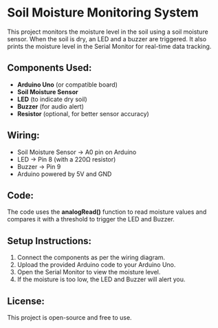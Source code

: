 # Soil Moisture Monitoring System

This project monitors the moisture level in the soil using a soil moisture sensor. When the soil is dry, an LED and a buzzer are triggered. It also prints the moisture level in the Serial Monitor for real-time data tracking.

## Components Used:
- **Arduino Uno** (or compatible board)
- **Soil Moisture Sensor**
- **LED** (to indicate dry soil)
- **Buzzer** (for audio alert)
- **Resistor** (optional, for better sensor accuracy)

## Wiring:
- Soil Moisture Sensor → A0 pin on Arduino
- LED → Pin 8 (with a 220Ω resistor)
- Buzzer → Pin 9
- Arduino powered by 5V and GND

## Code:
The code uses the **analogRead()** function to read moisture values and compares it with a threshold to trigger the LED and Buzzer.

## Setup Instructions:
1. Connect the components as per the wiring diagram.
2. Upload the provided Arduino code to your Arduino Uno.
3. Open the Serial Monitor to view the moisture level.
4. If the moisture is too low, the LED and Buzzer will alert you.

## License:
This project is open-source and free to use.
